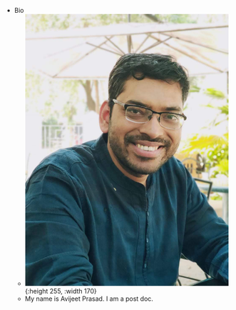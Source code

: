 - Bio
	- ![me4.jpg](../assets/me4_1627327288773_0.jpg){:height 255, :width 170}
	- My name is Avijeet Prasad. I am a post doc.